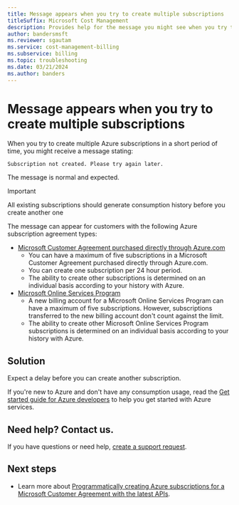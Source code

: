 ```yaml
---
title: Message appears when you try to create multiple subscriptions
titleSuffix: Microsoft Cost Management
description: Provides help for the message you might see when you try to create multiple subscriptions.
author: bandersmsft
ms.reviewer: sgautam
ms.service: cost-management-billing
ms.subservice: billing
ms.topic: troubleshooting
ms.date: 03/21/2024
ms.author: banders
---
```


# Message appears when you try to create multiple subscriptions

When you try to create multiple Azure subscriptions in a short period of time, you might receive a message stating:

`Subscription not created. Please try again later.`

The message is normal and expected.

> [!IMPORTANT]
> All existing subscriptions should generate consumption history before you create another one

The message can appear for customers with the following Azure subscription agreement types:

- [Microsoft Customer Agreement purchased directly through Azure.com](../manage/create-subscription.md)
    - You can have a maximum of five subscriptions in a Microsoft Customer Agreement purchased directly through Azure.com.
    - You can create one subscription per 24 hour period.
    - The ability to create other subscriptions is determined on an individual basis according to your history with Azure.
- [Microsoft Online Services Program](https://signup.azure.com/signup?offer=ms-azr-0003p)
    - A new billing account for a Microsoft Online Services Program can have a maximum of five subscriptions. However, subscriptions transferred to the new billing account don't count against the limit.
    - The ability to create other Microsoft Online Services Program subscriptions is determined on an individual basis according to your history with Azure.

## Solution

Expect a delay before you can create another subscription.

If you're new to Azure and don't have any consumption usage, read the [Get started guide for Azure developers](../../guides/developer/azure-developer-guide.md) to help you get started with Azure services.

## Need help? Contact us.

If you have questions or need help, [create a support request](https://go.microsoft.com/fwlink/?linkid=2083458).

## Next steps

- Learn more about [Programmatically creating Azure subscriptions for a Microsoft Customer Agreement with the latest APIs](../manage/programmatically-create-subscription-microsoft-customer-agreement.md).